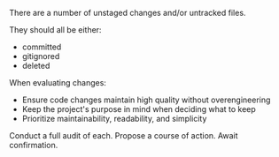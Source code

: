 There are a number of unstaged changes and/or untracked files.

They should all be either:
- committed
- gitignored
- deleted

When evaluating changes:
- Ensure code changes maintain high quality without overengineering
- Keep the project's purpose in mind when deciding what to keep
- Prioritize maintainability, readability, and simplicity

Conduct a full audit of each. Propose a course of action. Await confirmation.
